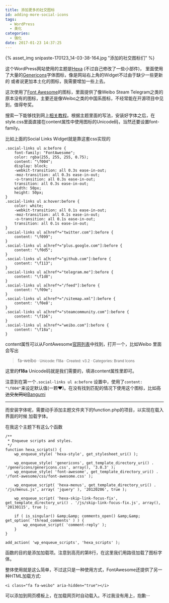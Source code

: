```yaml
---
title: 添加更多的社交图标
id: adding-more-social-icons
tags:
  - WordPress
  - 美化
categories:
  - 强化
date: 2017-01-23 14:37:25
---
```

{% asset_img snipaste-170123_14-03-38-164.jpg "添加的社交图标们" %}

这个WordPress网站使用的主题是[Hexa](https://wordpress.org/themes/hexa/) (不过自己修改了一些小部件)，
里面使用了大量的[Genericons](https://genericons.com/)字体图标，像是网站右上角的Widget不过由于缺少一些更新的 或者说更加本土化的图标，我需要增加一些上去。
<!--more-->

这次使用了[Font Awesome](https://fontawesome.io/)的图标，里面提供了像Weibo Steam Telegram之类的原本没有的图标，主要还是像Weibo之类的中国系图标，不经常能在开源项目中见到，值得夸奖。

搜索一下能够找到网上[相关教程](https://www.sitepoint.com/using-font-awesome-with-wordpress/)。根据主题里面的写法，安装好字体之后，在style.css里面直接在content属性中使用图标的Unicode码，当然还要设置font-family。

比如上面的Social Links Widget就是靠这套css实现的

```
.social-links ul a:before {
    font-family: "FontAwesome";
    color: rgba(255, 255, 255, 0.75);
    content: "\f004";
    display: block;
    -webkit-transition: all 0.3s ease-in-out;
    -moz-transition: all 0.3s ease-in-out;
    -o-transition: all 0.3s ease-in-out;
    transition: all 0.3s ease-in-out;
    width: 50px;
    height: 50px;
}
.social-links ul a:hover:before {
    color: white;
    -webkit-transition: all 0.1s ease-in-out;
    -moz-transition: all 0.1s ease-in-out;
    -o-transition: all 0.1s ease-in-out;
    transition: all 0.1s ease-in-out;
}
.social-links ul a[href*="twitter.com"]:before {
    content: "\f099";
}
.social-links ul a[href*="plus.google.com"]:before {
    content: "\f0d5";
}
.social-links ul a[href*="github.com"]:before {
    content: "\f113";
}
.social-links ul a[href*="telegram.me"]:before {
    content: "\f1d8";
}
.social-links ul a[href*="/feed"]:before {
    content: "\f09e";
}
.social-links ul a[href*="/sitemap.xml"]:before {
    content: '\f0e8';
}
.social-links ul a[href*="steamcommunity.com"]:before {
    content: "\f1b6";
}
.social-links ul a[href*="weibo.com"]:before {
    content: "\f18a";
}
```

content属性可以从FontAwesome[官网列表](http://fontawesome.io/icons/)中找到，打开一个，比如Weibo 里面会写出

> fa-weibo <small> · Unicode: <span class="upper">f18a</span> · Created: v3.2 · Categories: Brand Icons </small>

这里的**f18a** Unicode码就是我们需要的，填进content属性里即可。

注意到在第一个`.social-links ul a:before` 设置中，使用了`content: "\f004"`来设定默认值(一颗❤)。在没有找到匹配的情况下使用这个图标，比如~~高达交友网站~~[Bangumi](https://bgm.tv/)

* * *

而安装字体呢，需要动手添加主题文件夹下的function.php的项目，以实现在载入界面的时候 加载字体。

在我这个主题下有这么个函数

```
/**
 * Enqueue scripts and styles.
 */
function hexa_scripts() {
    wp_enqueue_style( 'hexa-style', get_stylesheet_uri() );

    wp_enqueue_style( 'genericons', get_template_directory_uri() . '/genericons/genericons.css', array(), '3.0.3' );
    wp_enqueue_style( 'font-awesome', get_template_directory_uri() . '/font-awesome/css/font-awesome.css' );

    wp_enqueue_script( 'hexa-menus', get_template_directory_uri() . '/js/menus.js', array( 'jquery' ), '20120206', true );

    wp_enqueue_script( 'hexa-skip-link-focus-fix', get_template_directory_uri() . '/js/skip-link-focus-fix.js', array(), '20130115', true );

    if ( is_singular() &amp;&amp; comments_open() &amp;&amp; get_option( 'thread_comments' ) ) {
        wp_enqueue_script( 'comment-reply' );
    }
}

add_action( 'wp_enqueue_scripts', 'hexa_scripts' );
```

函数的目的是添加加载项。注意到高亮的第8行，在这里我们用路径加载了图标字体。

整体使用就是这么简单，不过这只是一种使用方式，FontAwesome还提供了另一种HTML加载方式:

```<i class="fa fa-weibo" aria-hidden="true"></i>```

可以添加到网页模板上，在加载网页时自动载入。不过我没有用上，抱歉···
